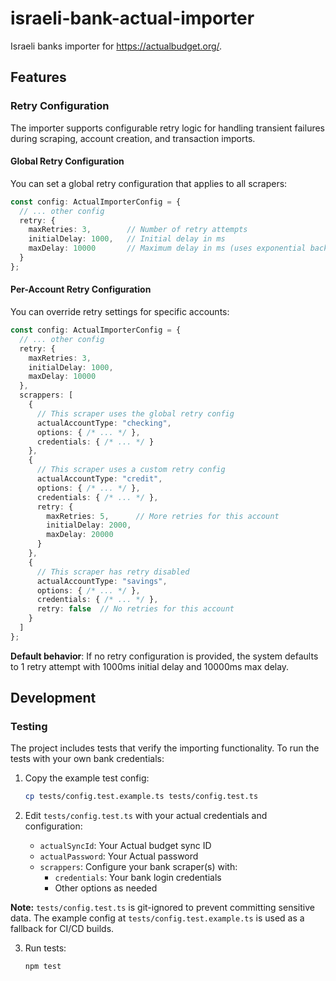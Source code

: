 # israeli-bank-actual-importer

Israeli banks importer for https://actualbudget.org/.

## Features

### Retry Configuration

The importer supports configurable retry logic for handling transient failures during scraping, account creation, and transaction imports.

#### Global Retry Configuration

You can set a global retry configuration that applies to all scrapers:

```typescript
const config: ActualImporterConfig = {
  // ... other config
  retry: {
    maxRetries: 3,        // Number of retry attempts
    initialDelay: 1000,   // Initial delay in ms
    maxDelay: 10000       // Maximum delay in ms (uses exponential backoff)
  }
};
```

#### Per-Account Retry Configuration

You can override retry settings for specific accounts:

```typescript
const config: ActualImporterConfig = {
  // ... other config
  retry: {
    maxRetries: 3,
    initialDelay: 1000,
    maxDelay: 10000
  },
  scrappers: [
    {
      // This scraper uses the global retry config
      actualAccountType: "checking",
      options: { /* ... */ },
      credentials: { /* ... */ }
    },
    {
      // This scraper uses a custom retry config
      actualAccountType: "credit",
      options: { /* ... */ },
      credentials: { /* ... */ },
      retry: {
        maxRetries: 5,      // More retries for this account
        initialDelay: 2000,
        maxDelay: 20000
      }
    },
    {
      // This scraper has retry disabled
      actualAccountType: "savings",
      options: { /* ... */ },
      credentials: { /* ... */ },
      retry: false  // No retries for this account
    }
  ]
};
```

**Default behavior**: If no retry configuration is provided, the system defaults to 1 retry attempt with 1000ms initial delay and 10000ms max delay.

## Development

### Testing

The project includes tests that verify the importing functionality. To run the tests with your own bank credentials:

1. Copy the example test config:
   ```bash
   cp tests/config.test.example.ts tests/config.test.ts
   ```

2. Edit `tests/config.test.ts` with your actual credentials and configuration:
   - `actualSyncId`: Your Actual budget sync ID
   - `actualPassword`: Your Actual password
   - `scrappers`: Configure your bank scraper(s) with:
     - `credentials`: Your bank login credentials
     - Other options as needed

**Note:** `tests/config.test.ts` is git-ignored to prevent committing sensitive data. The example config at `tests/config.test.example.ts` is used as a fallback for CI/CD builds.

3. Run tests:
   ```bash
   npm test
   ```
